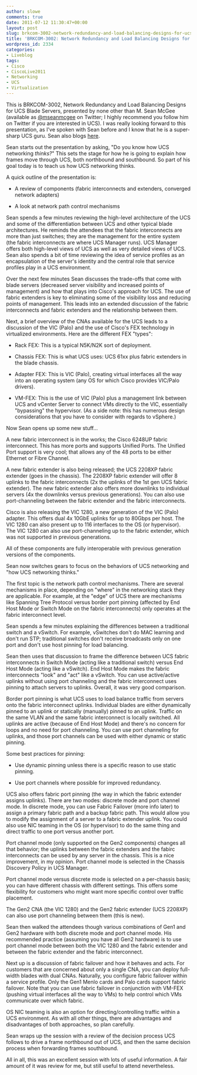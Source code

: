 ```yaml
---
author: slowe
comments: true
date: 2011-07-12 11:30:47+00:00
layout: post
slug: brkcom-3002-network-redundancy-and-load-balancing-designs-for-ucs-blade-servers
title: 'BRKCOM-3002: Network Redundancy and Load Balancing Designs for UCS Blade Servers'
wordpress_id: 2334
categories:
- Liveblog
tags:
- Cisco
- CiscoLive2011
- Networking
- UCS
- Virtualization
---
```


This is BRKCOM-3002, Network Redundancy and Load Balancing Designs for UCS Blade Servers, presented by none other than M. Sean McGee (available as [@mseanmcgee](http://twitter.com/mseanmcgee) on Twitter; I highly recommend you follow him on Twitter if you are interested in UCS). I was really looking forward to this presentation, as I've spoken with Sean before and I know that he is a super-sharp UCS guru. Sean also blogs [here](http://www.mseanmcgee.com/).

Sean starts out the presentation by asking, "Do you know how UCS networking _thinks?_" This sets the stage for how he is going to explain how frames move through UCS, both northbound and southbound. So part of his goal today is to teach us how UCS networking thinks.

A quick outline of the presentation is:

* A review of components (fabric interconnects and extenders, converged network adapters)

* A look at network path control mechanisms

Sean spends a few minutes reviewing the high-level architecture of the UCS and some of the differentiation between UCS and other typical blade architectures. He reminds the attendees that the fabric interconnects are more than just switches; they are the management for the entire system (the fabric interconnects are where UCS Manager runs). UCS Manager offers both high-level views of UCS as well as very detailed views of UCS. Sean also spends a bit of time reviewing the idea of service profiles as an encapsulation of the server's identity and the central role that service profiles play in a UCS environment.

Over the next few minutes Sean discusses the trade-offs that come with blade servers (decreased server visibility and increased points of management) and how that plays into Cisco's approach for UCS. The use of fabric extenders is key to eliminating some of the visibility loss and reducing points of management. This leads into an extended discussion of the fabric interconnects and fabric extenders and the relationship between them.

Next, a brief overview of the CNAs available for the UCS leads to a discussion of the VIC (Palo) and the use of Cisco's FEX technology in virtualized environments. Here are the different FEX "types":

* Rack FEX: This is a typical N5K/N2K sort of deployment.

* Chassis FEX: This is what UCS uses: UCS 61xx plus fabric extenders in the blade chassis.

* Adapter FEX: This is VIC (Palo), creating virtual interfaces all the way into an operating system (any OS for which Cisco provides VIC/Palo drivers).

* VM-FEX: This is the use of VIC (Palo) plus a management link between UCS and vCenter Server to connect VMs directly to the VIC, essentially "bypassing" the hypervisor. (As a side note: this has numerous design considerations that you have to consider with regards to vSphere.)

Now Sean opens up some new stuff...

A new fabric interconnect is in the works; the Cisco 6248UP fabric interconnect. This has more ports and supports Unified Ports. The Unified Port support is very cool; that allows any of the 48 ports to be either Ethernet or Fibre Channel.

A new fabric extender is also being released; the UCS 2208XP fabric extender (goes in the chassis). The 2208XP fabric extender will offer 8 uplinks to the fabric interconnects (2x the uplinks of the 1st gen UCS fabric extender). The new fabric extender also offers more downlinks to individual servers (4x the downlinks versus previous generations). You can also use port-channeling between the fabric extender and the fabric interconnects.

Cisco is also releasing the VIC 1280, a new generation of the VIC (Palo) adapter. This offers dual 4x 10GbE uplinks for up to 80Gbps per host. The VIC 1280 can also present up to 116 interfaces to the OS (or hypervisor). The VIC 1280 can also use port-channeling up to the fabric extender, which was not supported in previous generations.

All of these components are fully interoperable with previous generation versions of the components.

Sean now switches gears to focus on the behaviors of UCS networking and "how UCS networking thinks."

The first topic is the network path control mechanisms. There are several mechanisms in place, depending on "where" in the networking stack they are applicable. For example, at the "edge" of UCS there are mechanisms like Spanning Tree Protocol versus border port pinning (affected by End Host Mode or Switch Mode on the fabric interconnects) only operates at the fabric interconnect level.

Sean spends a few minutes explaining the differences between a traditional switch and a vSwitch. For example, vSwitches don't do MAC learning and don't run STP; traditional switches don't receive broadcasts only on one port and don't use host pinning for load balancing.

Sean then uses that discussion to frame the difference between UCS fabric interconnects in Switch Mode (acting like a traditional switch) versus End Host Mode (acting like a vSwitch). End Host Mode makes the fabric interconnects "look" and "act" like a vSwitch. You can use active/active uplinks without using port channeling and the fabric interconnect uses pinning to attach servers to uplinks. Overall, it was  very good comparison.

Border port pinning is what UCS uses to load balance traffic from servers onto the fabric interconnect uplinks. Individual blades are either dynamically pinned to an uplink or statically (manually) pinned to an uplink. Traffic on the same VLAN and the same fabric interconnect is locally switched. All uplinks are active (because of End Host Mode) and there's no concern for loops and no need for port channeling. You can use port channeling for uplinks, and those port channels can be used with either dynamic or static pinning.

Some best practices for pinning:

* Use dynamic pinning unless there is a specific reason to use static pinning.

* Use port channels where possible for improved redundancy.

UCS also offers fabric port pinning (the way in which the fabric extender assigns uplinks). There are two modes: discrete mode and port channel mode. In discrete mode, you can use Fabric Failover (more info later) to assign a primary fabric path and a backup fabric path. This would allow you to modify the assignment of a server to a fabric extender uplink. You could also use NIC teaming in the OS (or hypervisor) to do the same thing and direct traffic to one port versus another port.

Port channel mode (only supported on the Gen2 components) changes all that behavior; the uplinks between the fabric extenders and the fabirc interconnects can be used by any server in the chassis. This is a nice improvement, in my opinion. Port channel mode is selected in the Chassis Discovery Policy in UCS Manager.

Port channel mode versus discrete mode is selected on a per-chassis basis; you can have different chassis with different settings. This offers some flexibility for customers who might want more specific control over traffic placement.

The Gen2 CNA (the VIC 1280) and the Gen2 fabric extender (UCS 2208XP) can also use port channeling between them (this is new).

Sean then walked the attendees though various combinations of Gen1 and Gen2 hardware with both discrete mode and port channel mode. His recommended practice (assuming you have all Gen2 hardware) is to use port channel mode between both the VIC 1280 and the fabric extender and between the fabric extender and the fabric interconnect.

Next up is a discussion of fabric failover and how it behaves and acts. For customers that are concerned about only a single CNA, you can deploy full-width blades with dual CNAs. Naturally, you configure fabric failover within a service profile. Only the Gen1 Menlo cards and Palo cards support fabric failover. Note that you can use fabric failover in conjunction with VM-FEX (pushing virtual interfaces all the way to VMs) to help control which VMs communicate over which fabric.

OS NIC teaming is also an option for directing/controlling traffic within a UCS environment. As with all other things, there are advantages and disadvantages of both approaches, so plan carefully.

Sean wraps up the session with a review of the decision process UCS follows to drive a frame northbound out of UCS, and then the same decision process when forwarding frames southbound.

All in all, this was an excellent session with lots of useful information. A fair amount of it was review for me, but still useful to attend nevertheless.

